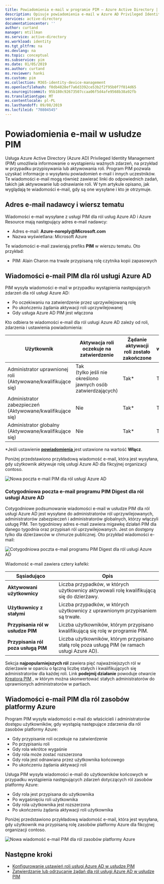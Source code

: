 ```yaml
---
title: Powiadomienia e-mail w programie PIM — Azure Active Directory | Microsoft Docs
description: Opisuje powiadomienia e-mail w Azure AD Privileged Identity Management (PIM).
services: active-directory
documentationcenter: ''
author: curtand
manager: mtillman
ms.service: active-directory
ms.workload: identity
ms.tgt_pltfrm: na
ms.devlang: na
ms.topic: conceptual
ms.subservice: pim
ms.date: 01/05/2019
ms.author: curtand
ms.reviewer: hanki
ms.custom: pim
ms.collection: M365-identity-device-management
ms.openlocfilehash: f0db4828ef7a6d3392ce53b2f2f95b0f7f014d65
ms.sourcegitcommit: 95b180c92673507ccaa06f5d4afe9568b38a92fb
ms.translationtype: MT
ms.contentlocale: pl-PL
ms.lasthandoff: 09/08/2019
ms.locfileid: "70804545"
---
```

# <a name="email-notifications-in-pim"></a>Powiadomienia e-mail w usłudze PIM

Usługa Azure Active Directory (Azure AD) Privileged Identity Management (PIM) umożliwia informowanie o wystąpieniu ważnych zdarzeń, na przykład w przypadku przypisywania lub aktywowania roli. Program PIM pozwala uzyskać informacje o wysyłaniu powiadomień e-mail i innych uczestników. Te wiadomości e-mail mogą również zawierać linki do odpowiednich zadań, takich jak aktywowanie lub odnawianie roli. W tym artykule opisano, jak wyglądają te wiadomości e-mail, gdy są one wysyłane i kto je otrzymuje.

## <a name="sender-email-address-and-subject-line"></a>Adres e-mail nadawcy i wiersz tematu

Wiadomości e-mail wysyłane z usługi PIM dla ról usług Azure AD i Azure Resource mają następujący adres e-mail nadawcy:

- Adres e-mail: **Azure-noreply\@Microsoft.com**
- Nazwa wyświetlana: Microsoft Azure

Te wiadomości e-mail zawierają prefiks **PIM** w wierszu tematu. Oto przykład:

- PIM: Alain Charon ma trwale przypisaną rolę czytnika kopii zapasowych

## <a name="pim-emails-for-azure-ad-roles"></a>Wiadomości e-mail PIM dla ról usługi Azure AD

PIM wysyła wiadomości e-mail w przypadku wystąpienia następujących zdarzeń dla ról usługi Azure AD:

- Po oczekiwaniu na zatwierdzenie przez uprzywilejowaną rolę
- Po ukończeniu żądania aktywacji roli uprzywilejowanej
- Gdy usługa Azure AD PIM jest włączona

Kto odbiera te wiadomości e-mail dla ról usługi Azure AD zależy od roli, zdarzenia i ustawienia powiadomienia:

| Użytkownik | Aktywacja roli oczekuje na zatwierdzenie | Żądanie aktywacji roli zostało zakończone | Jest włączony PIM |
| --- | --- | --- | --- |
| Administrator uprawnionej roli</br>(Aktywowane/kwalifikujące się) | Tak</br>(tylko jeśli nie określono jawnych osób zatwierdzających) | Tak* | Tak |
| Administrator zabezpieczeń</br>(Aktywowane/kwalifikujące się) | Nie | Tak* | Tak |
| Administrator globalny</br>(Aktywowane/kwalifikujące się) | Nie | Tak* | Tak |

\*Jeśli ustawienie [ **powiadomienia** ](pim-how-to-change-default-settings.md#notifications) jest ustawione na wartość **Włącz**.

Poniżej przedstawiono przykładową wiadomość e-mail, która jest wysyłana, gdy użytkownik aktywuje rolę usługi Azure AD dla fikcyjnej organizacji contoso.

![Nowa poczta e-mail PIM dla ról usługi Azure AD](./media/pim-email-notifications/email-directory-new.png)

### <a name="weekly-pim-digest-email-for-azure-ad-roles"></a>Cotygodniowa poczta e-mail programu PIM Digest dla ról usługi Azure AD

Cotygodniowe podsumowanie wiadomości e-mail w usłudze PIM dla ról usługi Azure AD jest wysyłane do administratorów ról uprzywilejowanych, administratorów zabezpieczeń i administratorów globalnych, którzy włączyli usługę PIM. Ten tygodniowy adres e-mail zawiera migawkę działań PIM dla danego tygodnia oraz przypisań ról uprzywilejowanych. Jest on dostępny tylko dla dzierżawców w chmurze publicznej. Oto przykład wiadomości e-mail:

![Cotygodniowa poczta e-mail programu PIM Digest dla ról usługi Azure AD](./media/pim-email-notifications/email-directory-weekly.png)

Wiadomość e-mail zawiera cztery kafelki:

| Sąsiadująco | Opis |
| --- | --- |
| **Aktywowani użytkownicy** | Liczba przypadków, w których użytkownicy aktywowali rolę kwalifikującą się do dzierżawy. |
| **Użytkownicy z stałymi** | Liczba przypadków, w których użytkownicy z uprawnionym przypisaniem są trwałe. |
| **Przypisania ról w usłudze PIM** | Liczba użytkowników, którym przypisano kwalifikującą się rolę w programie PIM. |
| **Przypisania ról poza usługą PIM** | Liczba użytkowników, którym przypisano stałą rolę poza usługą PIM (w ramach usługi Azure AD). |

Sekcja **najpopularniejszych ról** zawiera pięć najważniejszych ról w dzierżawie w oparciu o łączną liczbę stałych i kwalifikujących się administratorów dla każdej roli. Link **podejmij działanie** powoduje otwarcie [Kreatora PIM](pim-security-wizard.md) , w którym można skonwertować stałych administratorów do uprawnionych administratorów w partiach.

## <a name="pim-emails-for-azure-resource-roles"></a>Wiadomości e-mail PIM dla ról zasobów platformy Azure

Program PIM wysyła wiadomości e-mail do właścicieli i administratorów dostępu użytkowników, gdy wystąpią następujące zdarzenia dla ról zasobów platformy Azure:

- Gdy przypisanie roli oczekuje na zatwierdzenie
- Po przypisaniu roli
- Gdy rola wkrótce wygaśnie
- Gdy rola może zostać rozszerzona
- Gdy rola jest odnawiana przez użytkownika końcowego
- Po ukończeniu żądania aktywacji roli

Usługa PIM wysyła wiadomości e-mail do użytkowników końcowych w przypadku wystąpienia następujących zdarzeń dotyczących ról zasobów platformy Azure:

- Gdy rola jest przypisana do użytkownika
- Po wygaśnięciu roli użytkownika
- Gdy rola użytkownika jest rozszerzona
- Po ukończeniu żądania aktywacji roli użytkownika

Poniżej przedstawiono przykładową wiadomość e-mail, która jest wysyłana, gdy użytkownik ma przypisaną rolę zasobów platformy Azure dla fikcyjnej organizacji contoso.

![Nowa wiadomość e-mail PIM dla ról zasobów platformy Azure](./media/pim-email-notifications/email-resources-new.png)

## <a name="next-steps"></a>Następne kroki

- [Konfigurowanie ustawień roli usługi Azure AD w usłudze PIM](pim-how-to-change-default-settings.md)
- [Zatwierdzanie lub odrzucanie żądań dla ról usługi Azure AD w usłudze PIM](azure-ad-pim-approval-workflow.md)
